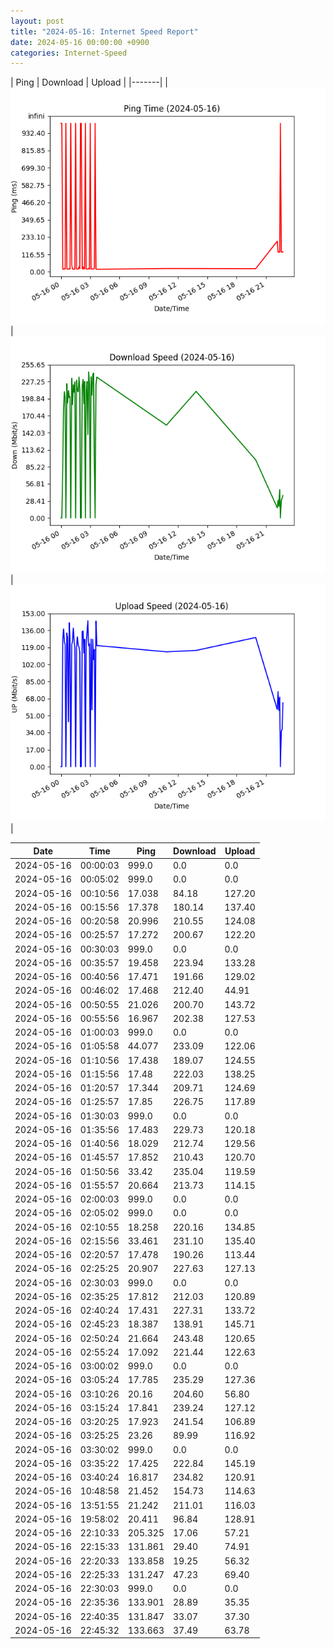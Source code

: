 ```yaml
---
layout: post
title: "2024-05-16: Internet Speed Report"
date: 2024-05-16 00:00:00 +0900
categories: Internet-Speed
---
```



| Ping | Download | Upload | 
|-------|
| ![Internet Speed Ping](/assets/2024-05-16-Internet-Speed/ping.png) | ![Internet Speed Download](/assets/2024-05-16-Internet-Speed/download.png) | ![Internet Speed Upload](/assets/2024-05-16-Internet-Speed/upload.png) |

| Date       | Time     | Ping   | Download  | Upload  |
|------------|----------|--------|-----------|---------|
| 2024-05-16 | 00:00:03 | 999.0 | 0.0 | 0.0 |
| 2024-05-16 | 00:05:02 | 999.0 | 0.0 | 0.0 |
| 2024-05-16 | 00:10:56 | 17.038 | 84.18 | 127.20 |
| 2024-05-16 | 00:15:56 | 17.378 | 180.14 | 137.40 |
| 2024-05-16 | 00:20:58 | 20.996 | 210.55 | 124.08 |
| 2024-05-16 | 00:25:57 | 17.272 | 200.67 | 122.20 |
| 2024-05-16 | 00:30:03 | 999.0 | 0.0 | 0.0 |
| 2024-05-16 | 00:35:57 | 19.458 | 223.94 | 133.28 |
| 2024-05-16 | 00:40:56 | 17.471 | 191.66 | 129.02 |
| 2024-05-16 | 00:46:02 | 17.468 | 212.40 | 44.91 |
| 2024-05-16 | 00:50:55 | 21.026 | 200.70 | 143.72 |
| 2024-05-16 | 00:55:56 | 16.967 | 202.38 | 127.53 |
| 2024-05-16 | 01:00:03 | 999.0 | 0.0 | 0.0 |
| 2024-05-16 | 01:05:58 | 44.077 | 233.09 | 122.06 |
| 2024-05-16 | 01:10:56 | 17.438 | 189.07 | 124.55 |
| 2024-05-16 | 01:15:56 | 17.48 | 222.03 | 138.25 |
| 2024-05-16 | 01:20:57 | 17.344 | 209.71 | 124.69 |
| 2024-05-16 | 01:25:57 | 17.85 | 226.75 | 117.89 |
| 2024-05-16 | 01:30:03 | 999.0 | 0.0 | 0.0 |
| 2024-05-16 | 01:35:56 | 17.483 | 229.73 | 120.18 |
| 2024-05-16 | 01:40:56 | 18.029 | 212.74 | 129.56 |
| 2024-05-16 | 01:45:57 | 17.852 | 210.43 | 120.70 |
| 2024-05-16 | 01:50:56 | 33.42 | 235.04 | 119.59 |
| 2024-05-16 | 01:55:57 | 20.664 | 213.73 | 114.15 |
| 2024-05-16 | 02:00:03 | 999.0 | 0.0 | 0.0 |
| 2024-05-16 | 02:05:02 | 999.0 | 0.0 | 0.0 |
| 2024-05-16 | 02:10:55 | 18.258 | 220.16 | 134.85 |
| 2024-05-16 | 02:15:56 | 33.461 | 231.10 | 135.40 |
| 2024-05-16 | 02:20:57 | 17.478 | 190.26 | 113.44 |
| 2024-05-16 | 02:25:25 | 20.907 | 227.63 | 127.13 |
| 2024-05-16 | 02:30:03 | 999.0 | 0.0 | 0.0 |
| 2024-05-16 | 02:35:25 | 17.812 | 212.03 | 120.89 |
| 2024-05-16 | 02:40:24 | 17.431 | 227.31 | 133.72 |
| 2024-05-16 | 02:45:23 | 18.387 | 138.91 | 145.71 |
| 2024-05-16 | 02:50:24 | 21.664 | 243.48 | 120.65 |
| 2024-05-16 | 02:55:24 | 17.092 | 221.44 | 122.63 |
| 2024-05-16 | 03:00:02 | 999.0 | 0.0 | 0.0 |
| 2024-05-16 | 03:05:24 | 17.785 | 235.29 | 127.36 |
| 2024-05-16 | 03:10:26 | 20.16 | 204.60 | 56.80 |
| 2024-05-16 | 03:15:24 | 17.841 | 239.24 | 127.12 |
| 2024-05-16 | 03:20:25 | 17.923 | 241.54 | 106.89 |
| 2024-05-16 | 03:25:25 | 23.26 | 89.99 | 116.92 |
| 2024-05-16 | 03:30:02 | 999.0 | 0.0 | 0.0 |
| 2024-05-16 | 03:35:22 | 17.425 | 222.84 | 145.19 |
| 2024-05-16 | 03:40:24 | 16.817 | 234.82 | 120.91 |
| 2024-05-16 | 10:48:58 | 21.452 | 154.73 | 114.63 |
| 2024-05-16 | 13:51:55 | 21.242 | 211.01 | 116.03 |
| 2024-05-16 | 19:58:02 | 20.411 | 96.84 | 128.91 |
| 2024-05-16 | 22:10:33 | 205.325 | 17.06 | 57.21 |
| 2024-05-16 | 22:15:33 | 131.861 | 29.40 | 74.91 |
| 2024-05-16 | 22:20:33 | 133.858 | 19.25 | 56.32 |
| 2024-05-16 | 22:25:33 | 131.247 | 47.23 | 69.40 |
| 2024-05-16 | 22:30:03 | 999.0 | 0.0 | 0.0 |
| 2024-05-16 | 22:35:36 | 133.901 | 28.89 | 35.35 |
| 2024-05-16 | 22:40:35 | 131.847 | 33.07 | 37.30 |
| 2024-05-16 | 22:45:32 | 133.663 | 37.49 | 63.78 |
